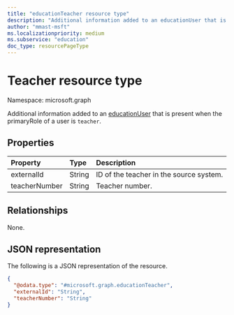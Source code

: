 ```yaml
---
title: "educationTeacher resource type"
description: "Additional information added to an educationUser that is present when the primaryRole of a user is `teacher`."
author: "mmast-msft"
ms.localizationpriority: medium
ms.subservice: "education"
doc_type: resourcePageType
---
```


# Teacher resource type

Namespace: microsoft.graph

Additional information added to an [educationUser](educationuser.md) that is present when the primaryRole of a user is `teacher`.

## Properties

| Property      | Type   | Description                             |
| :------------ | :----- | :-------------------------------------- |
| externalId    | String | ID of the teacher in the source system. |
| teacherNumber | String | Teacher number.                         |

## Relationships

None.

## JSON representation

The following is a JSON representation of the resource.

<!-- {
  "blockType": "resource",
  "@odata.type": "microsoft.graph.educationTeacher"
}
-->

```json
{
  "@odata.type": "#microsoft.graph.educationTeacher",
  "externalId": "String",
  "teacherNumber": "String"
}
```
